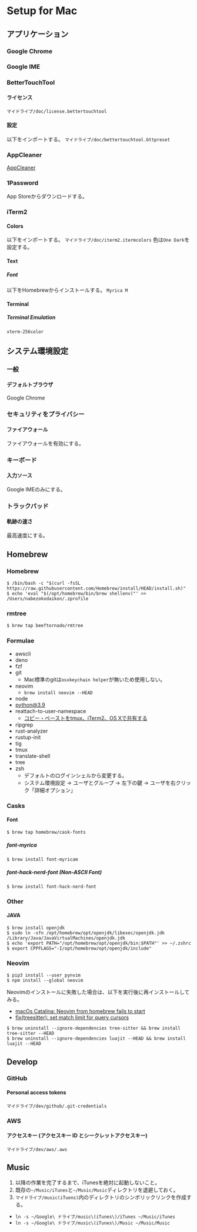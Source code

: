 # Setup for Mac

## アプリケーション
### Google Chrome
### Google IME
### BetterTouchTool
#### ライセンス
`マイドライブ/doc/license.bettertouchtool`
#### 設定
以下をインポートする。
`マイドライブ/doc/bettertouchtool.bttpreset`
### AppCleaner 
[AppCleaner](https://freemacsoft.net/appcleaner/)
### 1Password
App Storeからダウンロードする。
### iTerm2
#### Colors
以下をインポートする。
`マイドライブ/doc/iterm2.itermcolors`
色は`One Dark`を設定する。
#### Text
##### Font
以下をHomebrewからインストールする。
`Myrica M`
#### Terminal
##### Terminal Emulation
`xterm-256color`

## システム環境設定
### 一般
#### デフォルトブラウザ
Google Chrome
### セキュリティをプライバシー
#### ファイアウォール
ファイアウォールを有効にする。
### キーボード
#### 入力ソース
Google IMEのみにする。
### トラックパッド
#### 軌跡の速さ
最高速度にする。

## Homebrew
### Homebrew
```
$ /bin/bash -c "$(curl -fsSL https://raw.githubusercontent.com/Homebrew/install/HEAD/install.sh)"
$ echo 'eval "$(/opt/homebrew/bin/brew shellenv)"' >> /Users/nabezokodaikon/.zprofile
```
### rmtree
```bash
$ brew tap beeftornado/rmtree
```
### Formulae
* awscli
* deno
* fzf
* git
  * Mac標準のgitは`osxkeychain helper`が無いため使用しない。
* neovim
  * `brew install neovim --HEAD`
* node
* python@3.9
* reattach-to-user-namespace
  * [コピー・ペーストをtmux、iTerm2、OS Xで共有する](https://qiita.com/kiyodori/items/02eb88864f583db3e799)
* ripgrep
* rust-analyzer
* rustup-init
* tig
* tmux
* translate-shell
* tree
* zsh
  * デフォルトのログインシェルから変更する。
  * システム環境設定 -> ユーザとグループ -> 左下の鍵 -> ユーザを右クリック「詳細オプション」
### Casks
#### Font
```
$ brew tap homebrew/cask-fonts
```
##### font-myrica
```
$ brew install font-myricam
```
##### font-hack-nerd-font (Non-ASCII Font)
```
$ brew install font-hack-nerd-font
```
### Other
#### JAVA
```
$ brew install openjdk
$ sudo ln -sfn /opt/homebrew/opt/openjdk/libexec/openjdk.jdk /Library/Java/JavaVirtualMachines/openjdk.jdk
$ echo 'export PATH="/opt/homebrew/opt/openjdk/bin:$PATH"' >> ~/.zshrc
$ export CPPFLAGS="-I/opt/homebrew/opt/openjdk/include"
```
### Neovim
```
$ pip3 install --user pynvim
$ npm install --global neovim
```
Neovimのインストールに失敗した場合は、以下を実行後に再インストールしてみる。
* [macOs Catalina: Neovim from homebrew fails to start](https://github.com/neovim/neovim/issues/11411)
* [fix(treesitter): set match limit for query cursors](https://github.com/neovim/neovim/pull/14915)
```
$ brew uninstall --ignore-dependencies tree-sitter && brew install tree-sitter --HEAD
$ brew uninstall --ignore-dependencies luajit --HEAD && brew install luajit --HEAD
```

## Develop
### GitHub
#### Personal access tokens
`マイドライブ/dev/github/.git-credentials`
### AWS
#### アクセスキー (アクセスキー ID とシークレットアクセスキー)
`マイドライブ/dev/aws/.aws`

## Music
1. 以降の作業を完了するまで、iTunesを絶対に起動しないこと。
1. 既存の`~/Music/iTunes`と`~/Music/Music`ディレクトリを退避しておく。
1. `マイドライブ/music(iTuens)`内のディレクトリのシンボリックリンクを作成する。
  * `ln -s ~/Google\ ドライブ/music\(iTunes\)/iTunes ~/Music/iTunes`
  * `ln -s ~/Google\ ドライブ/music\(iTunes\)/Music ~/Music/Music`
